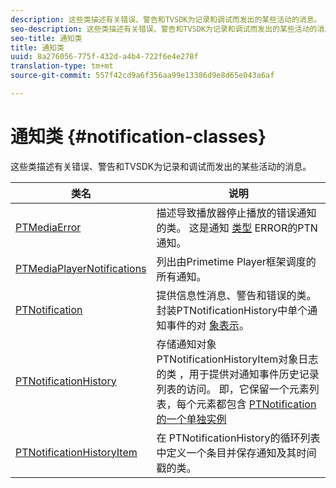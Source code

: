 ```yaml
---
description: 这些类描述有关错误、警告和TVSDK为记录和调试而发出的某些活动的消息。
seo-description: 这些类描述有关错误、警告和TVSDK为记录和调试而发出的某些活动的消息。
seo-title: 通知类
title: 通知类
uuid: 8a276056-775f-432d-a4b4-722f6e4e278f
translation-type: tm+mt
source-git-commit: 557f42cd9a6f356aa99e13386d9e8d65e043a6af

---
```



# 通知类 {#notification-classes}

这些类描述有关错误、警告和TVSDK为记录和调试而发出的某些活动的消息。

| **类名** | **说明** |
|---|---|
| [PTMediaError](https://help.adobe.com/en_US/primetime/api/psdk/appledoc/Classes/PTMediaError.html) | 描述导致播放器停止播放的错误通知的类。 这是通知 [类型](https://help.adobe.com/en_US/primetime/api/psdk/appledoc/Classes/PTNotification.html) ERROR的PTN通知。 |
| [PTMediaPlayerNotifications](https://help.adobe.com/en_US/primetime/api/psdk/appledoc/Classes/PTMediaPlayerNotifications.html) | 列出由Primetime Player框架调度的所有通知。 |
| [PTNotification](https://help.adobe.com/en_US/primetime/api/psdk/appledoc/Classes/PTNotification.html) | 提供信息性消息、警告和错误的类。 封装PTNotificationHistory中单个通知事件的对 [象表示](https://help.adobe.com/en_US/primetime/api/psdk/appledoc/Classes/PTNotificationHistory.html)。 |
| [PTNotificationHistory](https://help.adobe.com/en_US/primetime/api/psdk/appledoc/Classes/PTNotificationHistory.html) | 存储通知对象PTNotificationHistoryItem对象日志的类 [](https://help.adobe.com/en_US/primetime/api/psdk/appledoc/Classes/PTNotificationHistoryItem.html) ，用于提供对通知事件历史记录列表的访问。 即，它保留一个元素列表，每个元素都包含 [PTNotification的一个单独实例](https://help.adobe.com/en_US/primetime/api/psdk/appledoc/Classes/PTNotification.html) |
| [PTNotificationHistoryItem](https://help.adobe.com/en_US/primetime/api/psdk/appledoc/Classes/PTNotificationHistoryItem.html) | 在 [](https://help.adobe.com/en_US/primetime/api/psdk/appledoc/Classes/PTNotificationHistory.html) PTNotificationHistory的循环列表中定义一个条目并保存通知及其时间戳的类。 |

